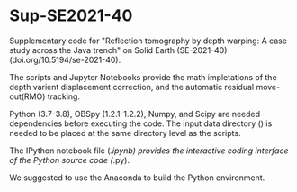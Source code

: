 # Sup-SE2021-40
Supplementary code for "Reflection tomography by depth warping: A case study across the Java trench" on Solid Earth (SE-2021-40) (doi.org/10.5194/se-2021-40).

The scripts and Jupyter Notebooks provide the math impletations of the depth varient displacement correction, and the automatic residual move-out(RMO) tracking.

Python (3.7-3.8), OBSpy (1.2.1-1.2.2), Numpy, and Scipy are needed dependencies before executing the code. The input data directory () is needed to be placed at the same directory level as the scripts. 

The IPython notebook file (*.ipynb) provides the interactive coding interface of the Python source code (*.py).

We suggested to use the Anaconda to build the Python environment. 
